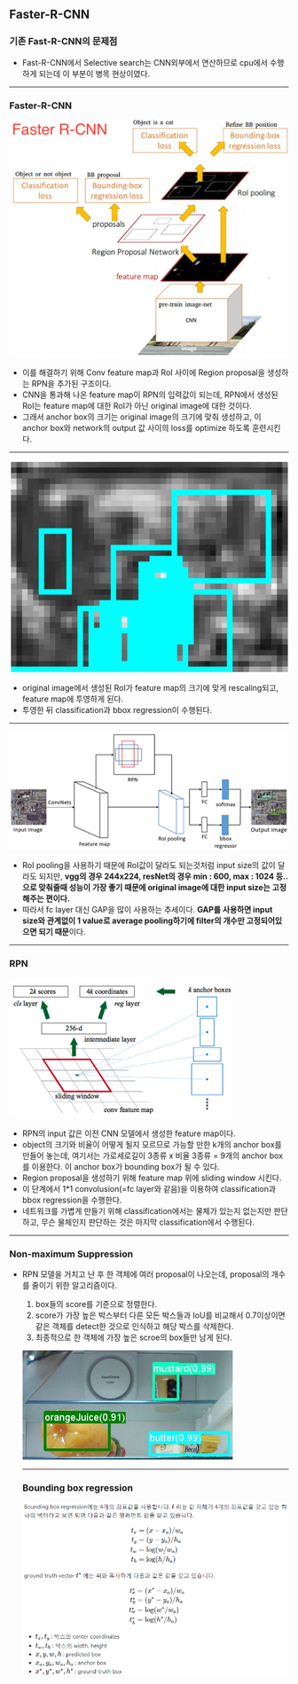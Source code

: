 ## Faster-R-CNN

### 기존 Fast-R-CNN의 문제점

- Fast-R-CNN에서 Selective search는 CNN외부에서 연산하므로 cpu에서 수행하게 되는데 이 부분이 병목 현상이였다.

---



### Faster-R-CNN

![Untitled](/0.%20Img/rcnn5.png)

- 이를 해결하기 위해 Conv feature map과 RoI 사이에 Region proposal을 생성하는 RPN을 추가된 구조이다.
- CNN을 통과해 나온 feature map이 RPN의 입력값이 되는데, RPN에서 생성된 RoI는 feature map에 대한 RoI가 아닌 original image에 대한 것이다.
- 그래서 anchor box의 크기는 original image의 크기에 맞춰 생성하고, 이 anchor box와 network의 output 값 사이의 loss를 optimize 하도록 훈련시킨다.

---

![Untitled](/0.%20Img/rcnn6.png)

- original image에서 생성된 RoI가 feature map의 크기에 맞게 rescaling되고, feature map에 투영하게 된다.
- 투영한 뒤 classification과 bbox regression이 수행된다.

---

![Untitled](/0.%20Img/rcnn7.png)

- RoI pooling을 사용하기 때문에 RoI값이 달라도 되는것처럼 input size의 값이 달라도 되지만, **vgg의 경우 244x224, resNet의 경우 min : 600, max : 1024 등.. 으로 맞춰줄때 성능이 가장 좋기 때문에 original image에 대한 input size는 고정해주는 편이다.**
- 따라서 fc layer 대신 GAP을 많이 사용하는 추세이다. **GAP를 사용하면 input size와 관계없이 1 value로 average pooling하기에 filter의 개수만 고정되어있으면 되기 때문**이다.

---

### RPN

![Untitled](/0.%20Img/rcnn8.png)

- RPN의 input 값은 이전 CNN 모델에서 생성한 feature map이다.
- object의 크기와 비율이 어떻게 될지 모르므로 가능할 만한 k개의 anchor box를 만들어 놓는데, 여기서는 가로세로길이 3종류 x 비율 3종류 = 9개의 anchor box를 이용한다. 이 anchor box가 bounding box가 될 수 있다.
- Region proposal을 생성하기 위해 feature map 위에 sliding window 시킨다.
- 이 단계에서 1*1 convolusion(=fc layer와 같음)을 이용하여 classification과 bbox regression을 수행한다.
- 네트워크를 가볍게 만들기 위해 classification에서는 물체가 있는지 없는지만 판단하고, 무슨 물체인지 판단하는 것은 마지막 classification에서 수행된다.

---

### Non-maximum Suppression

- RPN 모델을 거치고 난 후 한 객체에 여러 proposal이 나오는데, proposal의 개수를 줄이기 위한 알고리즘이다.
    1. box들의 score를 기준으로 정렬한다.
    2. score가 가장 높은 박스부터 다른 모든 박스들과 IoU를 비교해서 0.7이상이면 같은 객체를 detect한 것으로 인식하고 해당 박스를 삭제한다.
    3. 최종적으로 한 객체에 가장 높은 scroe의 box들만 남게 된다.
    
    ![Untitled](/0.%20Img/rcnn9.png)
    
    ---
    
    ### Bounding box regression
    
    ![Untitled](/0.%20Img/rcnn10.png)